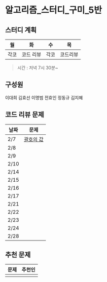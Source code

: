 # 알고리즘_스터디_구미_5반

## 스터디 계획  
| 월 |화  | 수 |목  |
|--|--|--|--|
| 각코 | 코드 리뷰 | 각코 | 코드리뷰 |  

> 시간 : 저녁 7시 30분~  

## 구성원  
이대희 김효선 이명범 전효인 정동규 김지혜


## 코드 리뷰 문제 
  
| 날짜 |문제  |
|--|--|
|2/7  | [괄호의 값](https://www.acmicpc.net/problem/2504) |
| 2/8 |  |
| 2/9 |  |
| 2/10 |  |
| 2/14 |  |
| 2/15 |  |
| 2/16 |  |
| 2/17 |  |
| 2/21 |  |
| 2/22 |  |
| 2/23 |  |
| 2/24 |  |
| 2/28 |  |
  
## 추천 문제
|문제  | 추천인 |
|--|--|
|  |  |

